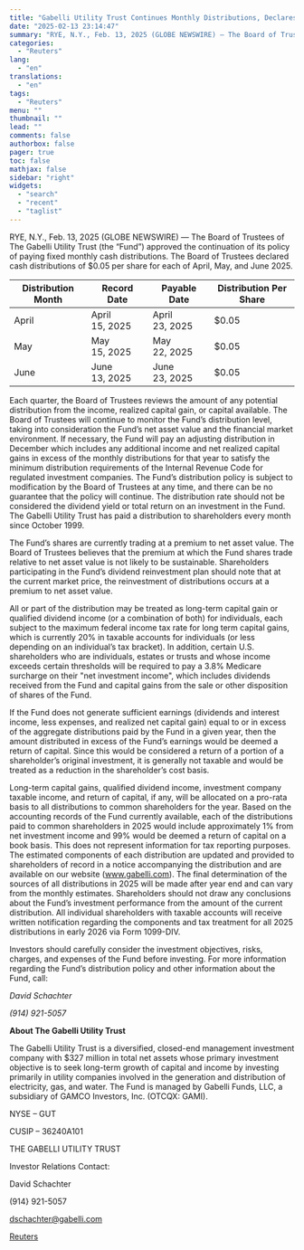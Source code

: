 ```yaml
---
title: "Gabelli Utility Trust Continues Monthly Distributions, Declares Distributions of $0.05 Per Share"
date: "2025-02-13 23:14:47"
summary: "RYE, N.Y., Feb. 13, 2025 (GLOBE NEWSWIRE) — The Board of Trustees of The Gabelli Utility Trust (the “Fund”) approved the continuation of its policy of paying fixed monthly cash distributions. The Board of Trustees declared cash distributions of $0.05 per share for each of April, May, and June 2025.Distribution..."
categories:
  - "Reuters"
lang:
  - "en"
translations:
  - "en"
tags:
  - "Reuters"
menu: ""
thumbnail: ""
lead: ""
comments: false
authorbox: false
pager: true
toc: false
mathjax: false
sidebar: "right"
widgets:
  - "search"
  - "recent"
  - "taglist"
---
```


RYE, N.Y., Feb. 13, 2025 (GLOBE NEWSWIRE) — The Board of Trustees of The Gabelli Utility Trust (the “Fund”) approved the continuation of its policy of paying fixed monthly cash distributions. The Board of Trustees declared cash distributions of $0.05 per share for each of April, May, and June 2025.

| Distribution Month | Record Date | Payable Date | Distribution Per Share |
| --- | --- | --- | --- |
| April | April 15, 2025 | April 23, 2025 | $0.05 |
| May | May 15, 2025 | May 22, 2025 | $0.05 |
| June | June 13, 2025 | June 23, 2025 | $0.05 |

Each quarter, the Board of Trustees reviews the amount of any potential distribution from the income, realized capital gain, or capital available. The Board of Trustees will continue to monitor the Fund’s distribution level, taking into consideration the Fund’s net asset value and the financial market environment. If necessary, the Fund will pay an adjusting distribution in December which includes any additional income and net realized capital gains in excess of the monthly distributions for that year to satisfy the minimum distribution requirements of the Internal Revenue Code for regulated investment companies. The Fund’s distribution policy is subject to modification by the Board of Trustees at any time, and there can be no guarantee that the policy will continue. The distribution rate should not be considered the dividend yield or total return on an investment in the Fund. The Gabelli Utility Trust has paid a distribution to shareholders every month since October 1999.

The Fund’s shares are currently trading at a premium to net asset value. The Board of Trustees believes that the premium at which the Fund shares trade relative to net asset value is not likely to be sustainable. Shareholders participating in the Fund’s dividend reinvestment plan should note that at the current market price, the reinvestment of distributions occurs at a premium to net asset value.

All or part of the distribution may be treated as long-term capital gain or qualified dividend income (or a combination of both) for individuals, each subject to the maximum federal income tax rate for long term capital gains, which is currently 20% in taxable accounts for individuals (or less depending on an individual’s tax bracket). In addition, certain U.S. shareholders who are individuals, estates or trusts and whose income exceeds certain thresholds will be required to pay a 3.8% Medicare surcharge on their "net investment income", which includes dividends received from the Fund and capital gains from the sale or other disposition of shares of the Fund.

If the Fund does not generate sufficient earnings (dividends and interest income, less expenses, and realized net capital gain) equal to or in excess of the aggregate distributions paid by the Fund in a given year, then the amount distributed in excess of the Fund’s earnings would be deemed a return of capital. Since this would be considered a return of a portion of a shareholder’s original investment, it is generally not taxable and would be treated as a reduction in the shareholder’s cost basis.

Long-term capital gains, qualified dividend income, investment company taxable income, and return of capital, if any, will be allocated on a pro-rata basis to all distributions to common shareholders for the year. Based on the accounting records of the Fund currently available, each of the distributions paid to common shareholders in 2025 would include approximately 1% from net investment income and 99% would be deemed a return of capital on a book basis. This does not represent information for tax reporting purposes. The estimated components of each distribution are updated and provided to shareholders of record in a notice accompanying the distribution and are available on our website (www.gabelli.com). The final determination of the sources of all distributions in 2025 will be made after year end and can vary from the monthly estimates. Shareholders should not draw any conclusions about the Fund’s investment performance from the amount of the current distribution. All individual shareholders with taxable accounts will receive written notification regarding the components and tax treatment for all 2025 distributions in early 2026 via Form 1099-DIV.

Investors should carefully consider the investment objectives, risks, charges, and expenses of the Fund before investing. For more information regarding the Fund’s distribution policy and other information about the Fund, call:

*David Schachter*

*(914) 921-5057*

**About The Gabelli Utility Trust**

The Gabelli Utility Trust is a diversified, closed-end management investment company with $327 million in total net assets whose primary investment objective is to seek long-term growth of capital and income by investing primarily in utility companies involved in the generation and distribution of electricity, gas, and water. The Fund is managed by Gabelli Funds, LLC, a subsidiary of GAMCO Investors, Inc. (OTCQX: GAMI).

NYSE – GUT

CUSIP – 36240A101

THE GABELLI UTILITY TRUST

Investor Relations Contact:

David Schachter

(914} 921-5057

dschachter@gabelli.com

[Reuters](https://www.tradingview.com/news/reuters.com,2025-02-13:newsml_GNX7csYZg:0-gabelli-utility-trust-continues-monthly-distributions-declares-distributions-of-0-05-per-share/)
